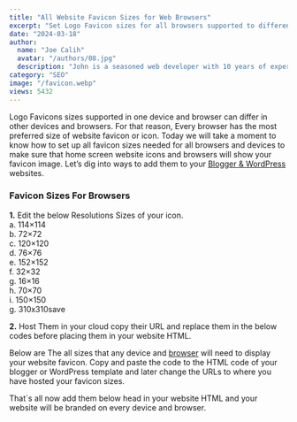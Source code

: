 ```yaml
---
title: "All Website Favicon Sizes for Web Browsers"
excerpt: "Set Logo Favicon sizes for all browsers supported to different screen sizes. Learn to add all favicon sizes with easy steps to your website."
date: "2024-03-18"
author:
  name: "Joe Calih"
  avatar: "/authors/08.jpg"
  description: "John is a seasoned web developer with 10 years of experience in React and Next.js."
category: "SEO"
image: "/favicon.webp"
views: 5432
---
```



Logo Favicons sizes supported in one device and browser can differ in other devices and browsers. For that reason, Every browser has the most preferred size of website favicon or icon. Today we will take a moment to know how to set up all favicon sizes needed for all browsers and devices to make sure that home screen website icons and browsers will show your favicon image. Let’s dig into ways to add them to your [Blogger & WordPress](https://joecalih.co.ke/how-to-create-a-blogger-blog/) websites.

### Favicon Sizes For Browsers

**1.** Edit the below Resolutions Sizes of your icon.  
a. 114×114  
b. 72×72  
c. 120×120  
d. 76×76  
e. 152×152  
f. 32×32  
g. 16×16  
h. 70×70  
i. 150×150  
g. 310x310save

**2.** Host Them in your cloud copy their URL and replace them in the below codes before placing them in your website HTML.

Below are The all sizes that any device and [browser](https://joecalih.co.ke/how-to-add-website-favicon-in-browser-tabs/) will need to display your website favicon. Copy and paste the code to the HTML code of your blogger or WordPress template and later change the URLs to where you have hosted your favicon sizes.

> <link rel=”apple-touch-icon-precomposed” sizes=”114×114″ href=”#” />  
> <link rel=”apple-touch-icon-precomposed” sizes=”72×72″ href=”#” />  
> <link rel=”apple-touch-icon-precomposed” sizes=”120×120″ href=”#” />  
> <link rel=”apple-touch-icon-precomposed” sizes=”76×76″ href=”#” />  
> <link rel=”apple-touch-icon-precomposed” sizes=”152×152″ href=”#” />  
> <link rel=”icon” type=”image/png” href=”#” sizes=”196×196″ />  
> <link rel=”icon” type=”image/png” href=”#” sizes=”96×96″ />  
> <link rel=”icon” type=”image/png” href=”#” sizes=”32×32″ />  
> <link rel=”icon” type=”image/png” href=”#” sizes=”16×16″ />  
> <link rel=”icon” type=”image/png” href=”#” sizes=”128×128″ />  
> <meta name=”msapplication-TileImage” content=”#” />  
> <meta name=”msapplication-square70x70logo” content=”#” />  
> <meta name=”msapplication-square150x150logo” content=”#” />  
> <meta name=”msapplication-wide310x150logo” content=”mstile-310×150.png” />  
> <meta name=”msapplication-square310x310logo” content=”#” />

That`s all now add them below head in your website HTML and your website will be branded on every device and browser.